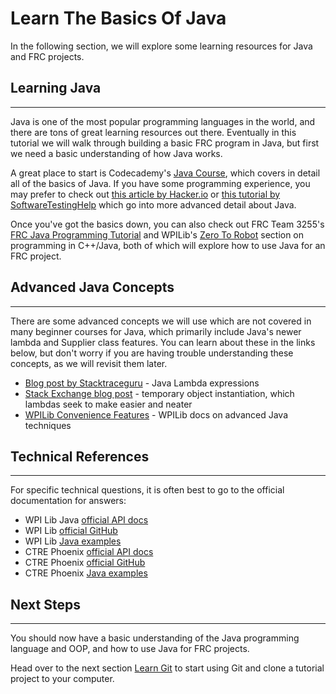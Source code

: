 # Learn The Basics Of Java

In the following section, we will explore some learning resources for Java and FRC projects.

## Learning Java

---

Java is one of the most popular programming languages in the world, and there are tons of great learning resources out there. Eventually in this tutorial we will walk through building a basic FRC program in Java, but first we need a basic understanding of how Java works.

A great place to start is Codecademy's [Java Course](https://www.codecademy.com/learn/learn-java), which covers in detail all of the basics of Java. If you have some programming experience, you may prefer to check out [this article by Hacker.io](https://hackr.io/blog/best-way-to-learn-java) or [this tutorial by SoftwareTestingHelp](https://www.softwaretestinghelp.com/java/) which go into more advanced detail about Java.

Once you've got the basics down, you can also check out FRC Team 3255's [FRC Java Programming Tutorial](https://frcteam3255.github.io/FRC-Java-Tutorial/) and WPILib's [Zero To Robot](https://docs.wpilib.org/en/stable/docs/zero-to-robot/step-4/creating-benchtop-test-program-cpp-java.html) section on programming in C++/Java, both of which will explore how to use Java for an FRC project.

## Advanced Java Concepts

---

There are some advanced concepts we will use which are not covered in many beginner courses for Java, which primarily include Java's newer lambda and Supplier class features. You can learn about these in the links below, but don't worry if you are having trouble understanding these concepts, as we will revisit them later.

- [Blog post by Stacktraceguru](https://stacktraceguru.com/java-lambda-expression/?utm_source=stackoverflow&utm_medium=post#thinksToKnowAboutLambda) - Java Lambda expressions
- [Stack Exchange blog post](https://softwareengineering.stackexchange.com/questions/321926/why-instantiate-and-initialize-an-object-without-saving-it-into-a-variable) - temporary object instantiation, which lambdas seek to make easier and neater
- [WPILib Convenience Features](https://docs.wpilib.org/en/stable/docs/software/commandbased/convenience-features.html#lambda-expressions-java) - WPILib docs on advanced Java techniques

## Technical References

---

For specific technical questions, it is often best to go to the official documentation for answers:

- WPI Lib Java [official API docs](https://first.wpi.edu/wpilib/allwpilib/docs/release/java/)
- WPI Lib [official GitHub](https://github.com/wpilibsuite/allwpilib)
- WPI Lib [Java examples](https://docs.wpilib.org/en/stable/docs/software/examples-tutorials/wpilib-examples.html)
- CTRE Phoenix [official API docs](https://docs.ctre-phoenix.com/en/stable/index.html)
- CTRE Phoenix [official GitHub](https://github.com/CrossTheRoadElec)
- CTRE Phoenix [Java examples](https://github.com/CrossTheRoadElec/Phoenix-Examples-Languages/tree/master/Java%20General)

## Next Steps

---

You should now have a basic understanding of the Java programming language and OOP, and how to use Java for FRC projects.

Head over to the next section [Learn Git](https://github.com/JHS-Viking-Robotics/Java-Hello-World/wiki/Learn-Git) to start using Git and clone a tutorial project to your computer.
